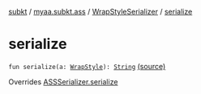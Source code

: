 [subkt](../../index.md) / [myaa.subkt.ass](../index.md) / [WrapStyleSerializer](index.md) / [serialize](./serialize.md)

# serialize

`fun serialize(a: `[`WrapStyle`](../-wrap-style/index.md)`): `[`String`](https://kotlinlang.org/api/latest/jvm/stdlib/kotlin/-string/index.html) [(source)](https://github.com/Myaamori/SubKt/blob/0.1.13/src/main/kotlin/myaa/subkt/ass/parser.kt#L748)

Overrides [ASSSerializer.serialize](../-a-s-s-serializer/serialize.md)

